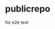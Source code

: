# publicrepo
for e2e test

















































































































































































































































































































































































































































































































































































































































































































































































































































































































































































































































































































































































































































































































































































































































































































































































































































































































































































































































